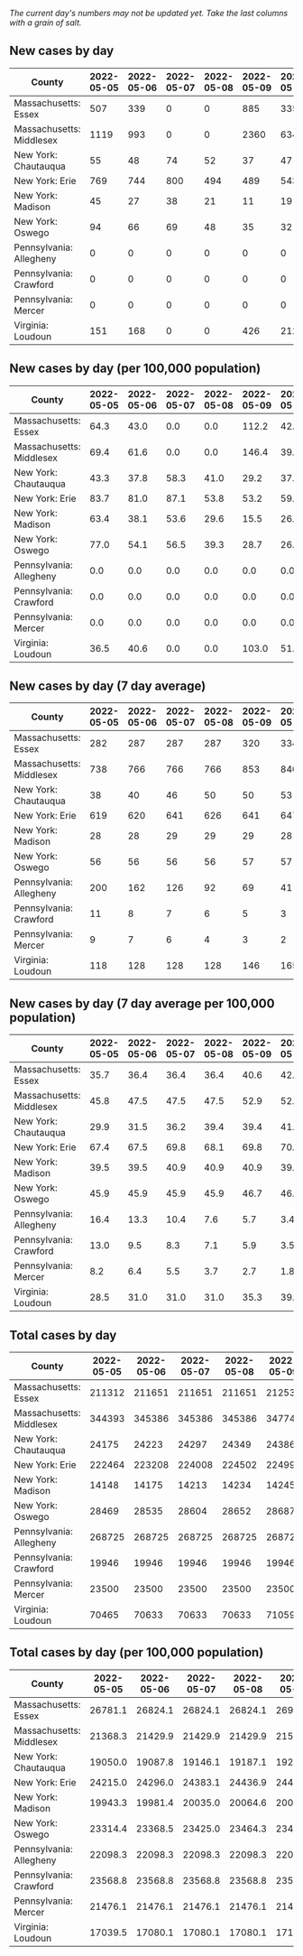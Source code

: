 _The current day's numbers may not be updated yet. Take the last columns with a grain of salt._
## New cases by day

| County | 2022-05-05 | 2022-05-06 | 2022-05-07 | 2022-05-08 | 2022-05-09 | 2022-05-10 | 2022-05-11 |
| --- | --- | --- | --- | --- | --- | --- | --- |
| Massachusetts: Essex | 507 | 339 | 0 | 0 | 885 | 335 | 390 |
| Massachusetts: Middlesex | 1119 | 993 | 0 | 0 | 2360 | 634 | 1063 |
| New York: Chautauqua | 55 | 48 | 74 | 52 | 37 | 47 | 66 |
| New York: Erie | 769 | 744 | 800 | 494 | 489 | 543 | 625 |
| New York: Madison | 45 | 27 | 38 | 21 | 11 | 19 | 26 |
| New York: Oswego | 94 | 66 | 69 | 48 | 35 | 32 | 55 |
| Pennsylvania: Allegheny | 0 | 0 | 0 | 0 | 0 | 0 | 2702 |
| Pennsylvania: Crawford | 0 | 0 | 0 | 0 | 0 | 0 | 134 |
| Pennsylvania: Mercer | 0 | 0 | 0 | 0 | 0 | 0 | 112 |
| Virginia: Loudoun | 151 | 168 | 0 | 0 | 426 | 212 | 192 |

## New cases by day (per 100,000 population)

| County | 2022-05-05 | 2022-05-06 | 2022-05-07 | 2022-05-08 | 2022-05-09 | 2022-05-10 | 2022-05-11 |
| --- | --- | --- | --- | --- | --- | --- | --- |
| Massachusetts: Essex | 64.3 | 43.0 | 0.0 | 0.0 | 112.2 | 42.5 | 49.4 |
| Massachusetts: Middlesex | 69.4 | 61.6 | 0.0 | 0.0 | 146.4 | 39.3 | 66.0 |
| New York: Chautauqua | 43.3 | 37.8 | 58.3 | 41.0 | 29.2 | 37.0 | 52.0 |
| New York: Erie | 83.7 | 81.0 | 87.1 | 53.8 | 53.2 | 59.1 | 68.0 |
| New York: Madison | 63.4 | 38.1 | 53.6 | 29.6 | 15.5 | 26.8 | 36.7 |
| New York: Oswego | 77.0 | 54.1 | 56.5 | 39.3 | 28.7 | 26.2 | 45.0 |
| Pennsylvania: Allegheny | 0.0 | 0.0 | 0.0 | 0.0 | 0.0 | 0.0 | 222.2 |
| Pennsylvania: Crawford | 0.0 | 0.0 | 0.0 | 0.0 | 0.0 | 0.0 | 158.3 |
| Pennsylvania: Mercer | 0.0 | 0.0 | 0.0 | 0.0 | 0.0 | 0.0 | 102.4 |
| Virginia: Loudoun | 36.5 | 40.6 | 0.0 | 0.0 | 103.0 | 51.3 | 46.4 |

## New cases by day (7 day average)

| County | 2022-05-05 | 2022-05-06 | 2022-05-07 | 2022-05-08 | 2022-05-09 | 2022-05-10 | 2022-05-11 |
| --- | --- | --- | --- | --- | --- | --- | --- |
| Massachusetts: Essex | 282 | 287 | 287 | 287 | 320 | 334 | 351 |
| Massachusetts: Middlesex | 738 | 766 | 766 | 766 | 853 | 840 | 881 |
| New York: Chautauqua | 38 | 40 | 46 | 50 | 50 | 53 | 54 |
| New York: Erie | 619 | 620 | 641 | 626 | 641 | 647 | 638 |
| New York: Madison | 28 | 28 | 29 | 29 | 29 | 28 | 27 |
| New York: Oswego | 56 | 56 | 56 | 56 | 57 | 57 | 57 |
| Pennsylvania: Allegheny | 200 | 162 | 126 | 92 | 69 | 41 | 386 |
| Pennsylvania: Crawford | 11 | 8 | 7 | 6 | 5 | 3 | 19 |
| Pennsylvania: Mercer | 9 | 7 | 6 | 4 | 3 | 2 | 16 |
| Virginia: Loudoun | 118 | 128 | 128 | 128 | 146 | 165 | 164 |

## New cases by day (7 day average per 100,000 population)

| County | 2022-05-05 | 2022-05-06 | 2022-05-07 | 2022-05-08 | 2022-05-09 | 2022-05-10 | 2022-05-11 |
| --- | --- | --- | --- | --- | --- | --- | --- |
| Massachusetts: Essex | 35.7 | 36.4 | 36.4 | 36.4 | 40.6 | 42.3 | 44.5 |
| Massachusetts: Middlesex | 45.8 | 47.5 | 47.5 | 47.5 | 52.9 | 52.1 | 54.7 |
| New York: Chautauqua | 29.9 | 31.5 | 36.2 | 39.4 | 39.4 | 41.8 | 42.6 |
| New York: Erie | 67.4 | 67.5 | 69.8 | 68.1 | 69.8 | 70.4 | 69.4 |
| New York: Madison | 39.5 | 39.5 | 40.9 | 40.9 | 40.9 | 39.5 | 38.1 |
| New York: Oswego | 45.9 | 45.9 | 45.9 | 45.9 | 46.7 | 46.7 | 46.7 |
| Pennsylvania: Allegheny | 16.4 | 13.3 | 10.4 | 7.6 | 5.7 | 3.4 | 31.7 |
| Pennsylvania: Crawford | 13.0 | 9.5 | 8.3 | 7.1 | 5.9 | 3.5 | 22.5 |
| Pennsylvania: Mercer | 8.2 | 6.4 | 5.5 | 3.7 | 2.7 | 1.8 | 14.6 |
| Virginia: Loudoun | 28.5 | 31.0 | 31.0 | 31.0 | 35.3 | 39.9 | 39.7 |

## Total cases by day

| County | 2022-05-05 | 2022-05-06 | 2022-05-07 | 2022-05-08 | 2022-05-09 | 2022-05-10 | 2022-05-11 |
| --- | --- | --- | --- | --- | --- | --- | --- |
| Massachusetts: Essex | 211312 | 211651 | 211651 | 211651 | 212536 | 212871 | 213261 |
| Massachusetts: Middlesex | 344393 | 345386 | 345386 | 345386 | 347746 | 348380 | 349443 |
| New York: Chautauqua | 24175 | 24223 | 24297 | 24349 | 24386 | 24433 | 24499 |
| New York: Erie | 222464 | 223208 | 224008 | 224502 | 224991 | 225534 | 226159 |
| New York: Madison | 14148 | 14175 | 14213 | 14234 | 14245 | 14264 | 14290 |
| New York: Oswego | 28469 | 28535 | 28604 | 28652 | 28687 | 28719 | 28774 |
| Pennsylvania: Allegheny | 268725 | 268725 | 268725 | 268725 | 268725 | 268725 | 271427 |
| Pennsylvania: Crawford | 19946 | 19946 | 19946 | 19946 | 19946 | 19946 | 20080 |
| Pennsylvania: Mercer | 23500 | 23500 | 23500 | 23500 | 23500 | 23500 | 23612 |
| Virginia: Loudoun | 70465 | 70633 | 70633 | 70633 | 71059 | 71271 | 71463 |

## Total cases by day (per 100,000 population)

| County | 2022-05-05 | 2022-05-06 | 2022-05-07 | 2022-05-08 | 2022-05-09 | 2022-05-10 | 2022-05-11 |
| --- | --- | --- | --- | --- | --- | --- | --- |
| Massachusetts: Essex | 26781.1 | 26824.1 | 26824.1 | 26824.1 | 26936.2 | 26978.7 | 27028.1 |
| Massachusetts: Middlesex | 21368.3 | 21429.9 | 21429.9 | 21429.9 | 21576.4 | 21615.7 | 21681.7 |
| New York: Chautauqua | 19050.0 | 19087.8 | 19146.1 | 19187.1 | 19216.3 | 19253.3 | 19305.3 |
| New York: Erie | 24215.0 | 24296.0 | 24383.1 | 24436.9 | 24490.1 | 24549.2 | 24617.2 |
| New York: Madison | 19943.3 | 19981.4 | 20035.0 | 20064.6 | 20080.1 | 20106.8 | 20143.5 |
| New York: Oswego | 23314.4 | 23368.5 | 23425.0 | 23464.3 | 23492.9 | 23519.2 | 23564.2 |
| Pennsylvania: Allegheny | 22098.3 | 22098.3 | 22098.3 | 22098.3 | 22098.3 | 22098.3 | 22320.5 |
| Pennsylvania: Crawford | 23568.8 | 23568.8 | 23568.8 | 23568.8 | 23568.8 | 23568.8 | 23727.1 |
| Pennsylvania: Mercer | 21476.1 | 21476.1 | 21476.1 | 21476.1 | 21476.1 | 21476.1 | 21578.4 |
| Virginia: Loudoun | 17039.5 | 17080.1 | 17080.1 | 17080.1 | 17183.1 | 17234.4 | 17280.8 |
